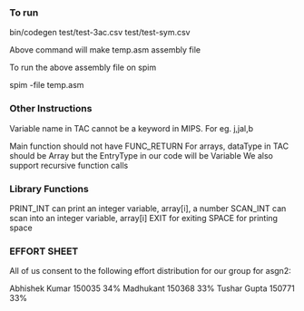 ### To run ###
bin/codegen test/test-3ac.csv test/test-sym.csv

Above command will make temp.asm assembly file

To run the above assembly file on spim

spim -file temp.asm

### Other Instructions ###
Variable name in TAC cannot be a keyword in MIPS. For eg. j,jal,b

Main function should not have FUNC_RETURN
For arrays, dataType in TAC should be Array but the EntryType in our code will be Variable
We also support recursive function calls

### Library Functions ###
PRINT_INT can print an integer variable, array[i], a number
SCAN_INT can scan into an integer variable, array[i]
EXIT for exiting
SPACE for printing space

### EFFORT SHEET ###

All of us consent to the following effort distribution for our group for asgn2:

Abhishek Kumar 150035 34%
Madhukant      150368 33%
Tushar Gupta   150771 33%

